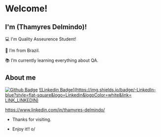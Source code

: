 # Welcome!

 

## I'm (Thamyres Delmindo)!

 

:computer: I'm Quality Asseurence Student!

:house_with_garden: I’m from Brazil.

:books: I’m currently learning everything about QA.
 


## About me

[![Github Badge](https://img.shields.io/badge/-Github-000?style=flat-square&logo=Github&logoColor=white&link=LINK_GIT)]([LINK_GIT](https://github.com/ThamyresDelmindo)])
[![Linkedin Badge](https://img.shields.io/badge/-LinkedIn-blue?style=flat-square&logo=Linkedin&logoColor=white&link= LINK_LINKEDIN)]([LINK_LINKEDIN](https://www.linkedin.com/in/thamyres-delmindo/))


https://www.linkedin.com/in/thamyres-delmindo/

- Thanks for visiting.

- Enjoy it!! o/
